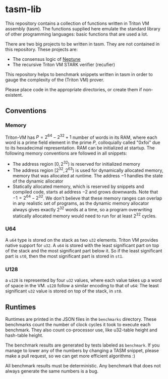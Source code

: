 # tasm-lib

This repository contains a collection of functions written in Triton VM assembly (tasm). The functions supplied here emulate the standard library of other programming languages: basic functions that are used a lot.

There are two big projects to be written in tasm. They are not contained in this repository. These projects are:
 - The consensus logic of [Neptune](https://neptune.cash/)
 - The recursive Triton VM STARK verifier (recufier)

This repository helps to benchmark snippets written in tasm in order to gauge the complexity of the (Triton VM) prover.

Please place code in the appropriate directories, or create them if non-existent.

## Conventions
### Memory
Triton-VM has $P = 2^{64} - 2^{32} + 1$ number of words in its RAM, where each word is a prime field element in the prime $P$, colloquially called "0xfoi" due to its hexadecimal representation. RAM can be initialized at startup. The following memory conventions are followed in all snippets:
- The address region $[0, 2^{32})$ is reserved for initialized memory
- The address region $[2^{32}, 2^{63})$ is used for dynamically allocated memory, memory that was allocated at runtime. The address $-1$ handles the state of the dynamic allocator
- Statically allocated memory, which is reserved by snippets and compiled code, starts at address $-2$ and grows downwards. Note that $-1 = 2^{64} - 2^{32}$. We don't believe that these memory ranges can overlap in any realistic set of programs, as the dynamic memory allocator always gives exactly ${2^{32}}$ words at a time, so a program overwriting statically allocated memory would need to run for at least $2^{32}$ cycles.

### U64
A `u64` type is stored on the stack as two `u32` elements. Triton VM provides native support for `u32`. A `u64` is stored with the least significant part on top of the stack and the most significant part below it. So if the least significant part is `st0`, then the most significant part is stored in `st1`.

### U128
a `u128` is represented by four `u32` values, where each value takes up a word of space in the VM. `u128` follow a similar encoding to that of `u64`: The least significant `u32` value is stored on top of the stack, in `st0`.

## Runtimes
Runtimes are printed in the JSON files in the `benchmarks` directory. These benchmarks count the number of clock cycles it took to execute each benchmark. They also count co-processor use, like u32-table height and hash-table height.

The benchmark results are generated by tests labeled as `benchmark`. If you manage to lower any of the numbers by changing a TASM snippet, please make a pull request, so we can get more efficient algorithms :)

All benchmark results must be deterministic. Any benchmark that does not always generate the same numbers is a bug.
